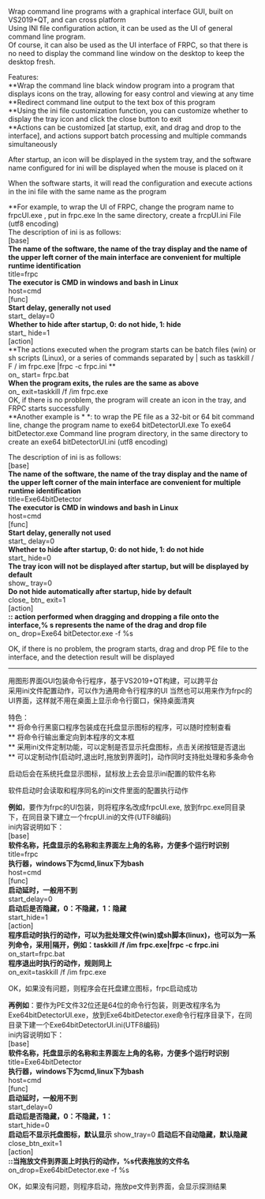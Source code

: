 Wrap command line programs with a graphical interface GUI, built on VS2019+QT, and can cross platform  
Using INI file configuration action, it can be used as the UI of general command line program.  
Of course, it can also be used as the UI interface of FRPC, so that there is no need to display the command line window on the desktop to keep the desktop fresh.  

Features:  
**Wrap the command line black window program into a program that displays icons on the tray, allowing for easy control and viewing at any time  
**Redirect command line output to the text box of this program  
**Using the ini file customization function, you can customize whether to display the tray icon and click the close button to exit  
**Actions can be customized [at startup, exit, and drag and drop to the interface], and actions support batch processing and multiple commands simultaneously  

After startup, an icon will be displayed in the system tray, and the software name configured for ini will be displayed when the mouse is placed on it

When the software starts, it will read the configuration and execute actions in the ini file with the same name as the program

**For example, to wrap the UI of FRPC, change the program name to frpcUI.exe , put in frpc.exe In the same directory, create a frcpUI.ini File (utf8 encoding)  
The description of ini is as follows:  
[base]  
**The name of the software, the name of the tray display and the name of the upper left corner of the main interface are convenient for multiple runtime identification**  
title=frpc  
**The executor is CMD in windows and bash in Linux**  
host=cmd  
[func]  
**Start delay, generally not used**  
start_ delay=0  
**Whether to hide after startup, 0: do not hide, 1: hide**  
start_ hide=1  
[action]  
**The actions executed when the program starts can be batch files (win) or sh scripts (Linux), or a series of commands separated by | such as taskkill / F / im frpc.exe |frpc -c  frpc.ini **  
on_ start= frpc.bat  
**When the program exits, the rules are the same as above**  
on_ exit=taskkill /f /im  frpc.exe  
OK, if there is no problem, the program will create an icon in the tray, and FRPC starts successfully  
**Another example is * *: to wrap the PE file as a 32-bit or 64 bit command line, change the program name to exe64 bitDetectorUI.exe To exe64 bitDetector.exe Command line program directory, in the same directory to create an exe64 bitDetectorUI.ini (utf8 encoding)  

The description of ini is as follows:  
[base]  
**The name of the software, the name of the tray display and the name of the upper left corner of the main interface are convenient for multiple runtime identification**  
title=Exe64bitDetector  
**The executor is CMD in windows and bash in Linux**  
host=cmd  
[func]  
**Start delay, generally not used**  
start_ delay=0  
**Whether to hide after startup, 0: do not hide, 1: do not hide**  
start_ hide=0  
**The tray icon will not be displayed after startup, but will be displayed by default**  
show_ tray=0  
**Do not hide automatically after startup, hide by default**  
close_ btn_ exit=1  
[action]  
**:: action performed when dragging and dropping a file onto the interface,% s represents the name of the drag and drop file**  
on_ drop=Exe64 bitDetector.exe  -f %s  

OK, if there is no problem, the program starts, drag and drop PE file to the interface, and the detection result will be displayed  

----------------------------------------------------------------------------------------------------------------------------------
用图形界面GUI包装命令行程序，基于VS2019+QT构建，可以跨平台   
采用ini文件配置动作，可以作为通用命令行程序的UI
当然也可以用来作为frpc的UI界面，这样就不用在桌面上显示命令行窗口，保持桌面清爽

特色：  
** 将命令行黑窗口程序包装成在托盘显示图标的程序，可以随时控制查看  
** 将命令行输出重定向到本程序的文本框  
** 采用ini文件定制功能，可以定制是否显示托盘图标，点击关闭按钮是否退出  
** 可以定制动作[启动时,退出时,拖放到界面时]，动作同时支持批处理和多条命令  

启动后会在系统托盘显示图标，鼠标放上去会显示ini配置的软件名称  

软件启动时会读取和程序同名的ini文件里面的配置执行动作 

**例如**，要作为frpc的UI包装，则将程序名改成frpcUI.exe, 放到frpc.exe同目录下，在同目录下建立一个frcpUI.ini的文件(UTF8编码)  
ini内容说明如下：  
[base]  
**软件名称，托盘显示的名称和主界面左上角的名称，方便多个运行时识别**  
title=frpc  
**执行器，windows下为cmd,linux下为bash**  
host=cmd  
[func]  
**启动延时，一般用不到**  
start_delay=0  
**启动后是否隐藏，0：不隐藏，1：隐藏**  
start_hide=1  
[action]  
**程序启动时执行的动作，可以为批处理文件(win)或sh脚本(linux)，也可以为一系列命令，采用|隔开，例如：taskkill /f /im frpc.exe|frpc -c frpc.ini**  
on_start=frpc.bat  
**程序退出时执行的动作，规则同上**  
on_exit=taskkill /f /im frpc.exe  

OK，如果没有问题，则程序会在托盘建立图标，frpc启动成功  

**再例如**：要作为PE文件32位还是64位的命令行包装，则更改程序名为Exe64bitDetectorUI.exe，放到Exe64bitDetector.exe命令行程序目录下，在同目录下建一个Exe64bitDetectorUI.ini(UTF8编码)  
ini内容说明如下：  
[base]  
**软件名称，托盘显示的名称和主界面左上角的名称，方便多个运行时识别**  
title=Exe64bitDetector  
**执行器，windows下为cmd,linux下为bash**  
host=cmd  
[func]  
**启动延时，一般用不到**  
start_delay=0  
**启动后是否隐藏，0：不隐藏，1：**  
start_hide=0  
**启动后不显示托盘图标，默认显示**
show_tray=0
**启动后不自动隐藏，默认隐藏**
close_btn_exit=1  
[action]  
**::当拖放文件到界面上时执行的动作，%s代表拖放的文件名**  
on_drop=Exe64bitDetector.exe -f %s  

OK，如果没有问题，则程序启动，拖放pe文件到界面，会显示探测结果  

